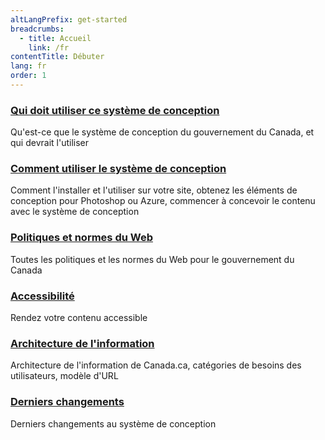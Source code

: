 ```yaml
---
altLangPrefix: get-started
breadcrumbs:
  - title: Accueil
    link: /fr
contentTitle: Débuter
lang: fr
order: 1
---
```

<section class="gc-srvinfo mrgn-bttm-lg">
 <div class="row">
  <div class="wb-eqht">
    <section class="col-sm-6">
    <h3><a href="./debuter/qui">Qui doit utiliser ce système de conception</a></h3>
      <p>
      Qu'est-ce que le système de conception du gouvernement du Canada, et qui devrait l'utiliser
      </p>
    </section>
    <section class="col-sm-6">
      <h3><a href="./debuter/comment">Comment utiliser le système de conception</a></h3>
      <p>
      Comment l'installer et l'utiliser sur votre site, obtenez les éléments de conception pour Photoshop ou Azure, commencer à concevoir le contenu avec le système de conception
    </p>
    </section>
    <section class="col-sm-6">
      <h3><a href="./debuter/politiques">Politiques et normes du Web</a></h3>
      <p>
      Toutes les politiques et les normes du Web pour le gouvernement du Canada
    </p>
    </section>
    <section class="col-sm-6">
      <h3><a href="./debuter/accessibilite">Accessibilité</a></h3>
      <p>
        Rendez votre contenu accessible
      </p>
    </section>
    <section class="col-sm-6">
      <h3><a href="./debuter/architecture-information">Architecture de l'information</a></h3>
      <p>
        Architecture de l'information de Canada.ca, catégories de besoins des utilisateurs, modèle d'URL
      </p>
    </section>
    <section class="col-sm-6">
      <h3><a href="./debuter/changements">Derniers changements</a></h3>
      <p>
        Derniers changements au système de conception
      </p>
    </section>
  </div>
</div>
</section>
